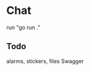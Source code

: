 # Chat

run  "go run ."                                    

## Todo
alarms, stickers, files
Swagger

